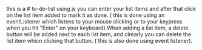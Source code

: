 
this is a # to-do-list using js
you can enter your list items and after that click on the list item added to mark it as done. ( this is done using an eventListener which listens to your mouse clicking or to your keypress when you hit "Enter" on your keyboard)
When adding a list item, a delete button will be added next to each list item, and clrearly you can delete the list item whicn clicking that button. ( this is also done using event listener).
